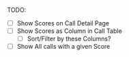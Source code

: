 TODO:

- [ ] Show Scores on Call Detail Page
- [ ] Show Scores as Column in Call Table
    - [ ] Sort/Filter by these Columns?
- [ ] Show All calls with a given Score
